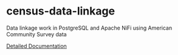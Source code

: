 # census-data-linkage
Data linkage work in PostgreSQL and Apache NiFi using American Community Survey data

[Detailed Documentation](https://docs.google.com/document/d/1JX62VRCoZSSlSekAEvKIaAYlRY81rniHs7wXZNqScNA/edit?usp=sharing)

